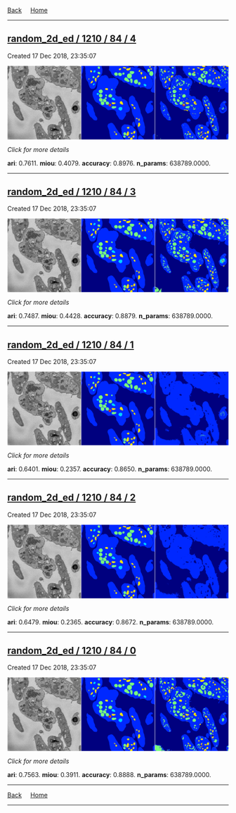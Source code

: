 
[Back](..)&nbsp;&nbsp;&nbsp;&nbsp;&nbsp;[Home](https://leapmanlab.github.io/snapshots)

---

<div class="summary"><a href="4"><h2>random_2d_ed / 1210 / 84 / 4</h2></a><p>Created 17 Dec 2018, 23:35:07
</p><a href="4"><img src="4/media/summary.png" align="center"></a><p>
<i>Click for more details</i>
</p></div>

**ari**: 0.7611. **miou**: 0.4079. **accuracy**: 0.8976. **n_params**: 638789.0000. 

---

<div class="summary"><a href="3"><h2>random_2d_ed / 1210 / 84 / 3</h2></a><p>Created 17 Dec 2018, 23:35:07
</p><a href="3"><img src="3/media/summary.png" align="center"></a><p>
<i>Click for more details</i>
</p></div>

**ari**: 0.7487. **miou**: 0.4428. **accuracy**: 0.8879. **n_params**: 638789.0000. 

---

<div class="summary"><a href="1"><h2>random_2d_ed / 1210 / 84 / 1</h2></a><p>Created 17 Dec 2018, 23:35:07
</p><a href="1"><img src="1/media/summary.png" align="center"></a><p>
<i>Click for more details</i>
</p></div>

**ari**: 0.6401. **miou**: 0.2357. **accuracy**: 0.8650. **n_params**: 638789.0000. 

---

<div class="summary"><a href="2"><h2>random_2d_ed / 1210 / 84 / 2</h2></a><p>Created 17 Dec 2018, 23:35:07
</p><a href="2"><img src="2/media/summary.png" align="center"></a><p>
<i>Click for more details</i>
</p></div>

**ari**: 0.6479. **miou**: 0.2365. **accuracy**: 0.8672. **n_params**: 638789.0000. 

---

<div class="summary"><a href="0"><h2>random_2d_ed / 1210 / 84 / 0</h2></a><p>Created 17 Dec 2018, 23:35:07
</p><a href="0"><img src="0/media/summary.png" align="center"></a><p>
<i>Click for more details</i>
</p></div>

**ari**: 0.7563. **miou**: 0.3911. **accuracy**: 0.8888. **n_params**: 638789.0000. 

---

[Back](..)&nbsp;&nbsp;&nbsp;&nbsp;&nbsp;[Home](https://leapmanlab.github.io/snapshots)

---